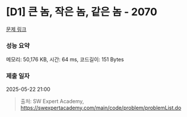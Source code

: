 # [D1] 큰 놈, 작은 놈, 같은 놈 - 2070 

[문제 링크](https://swexpertacademy.com/main/code/problem/problemDetail.do?contestProbId=AV5QQ6qqA40DFAUq) 

### 성능 요약

메모리: 50,176 KB, 시간: 64 ms, 코드길이: 151 Bytes

### 제출 일자

2025-05-22 21:00



> 출처: SW Expert Academy, https://swexpertacademy.com/main/code/problem/problemList.do